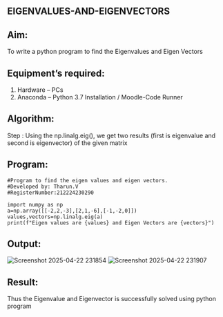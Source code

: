 ## EIGENVALUES-AND-EIGENVECTORS
## Aim:
To write a python program to find the Eigenvalues and Eigen Vectors
## Equipment’s required:
1. 	Hardware – PCs
2. 	Anaconda – Python 3.7 Installation / Moodle-Code Runner
## Algorithm: 
Step : Using the np.linalg.eig(),  we get two results (first is eigenvalue and second is eigenvector) of the given matrix 

## Program:
```
#Program to find the eigen values and eigen vectors.
#Developed by: Tharun.V
#RegisterNumber:212224230290

import numpy as np
a=np.array([[-2,2,-3],[2,1,-6],[-1,-2,0]])
values,vectors=np.linalg.eig(a)
print(f"Eigen values are {values} and Eigen Vectors are {vectors}")
```

## Output:

![Screenshot 2025-04-22 231854](https://github.com/user-attachments/assets/8689c92e-1bdd-4050-8f0e-6b9179987417)
![Screenshot 2025-04-22 231907](https://github.com/user-attachments/assets/d4aae87f-9191-48d7-9a52-eef50da6ed52)

## Result:
Thus the Eigenvalue and Eigenvector is successfully solved using python program
